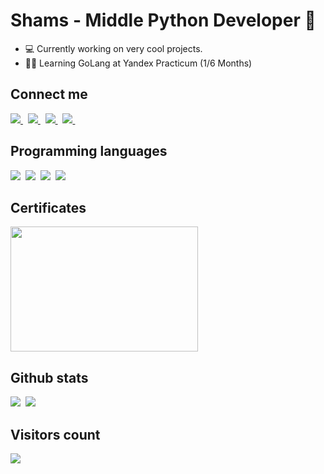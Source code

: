 # Shams - Middle Python Developer 🐍

- 💻 Currently working on very cool projects.
- 👨‍🎓 Learning GoLang at Yandex Practicum (1/6 Months) 

## Connect me

<a href="https://t.me/shamsyakubovich">
  <img src="https://img.shields.io/badge/Telegram-1DA1F2?style=for-the-badge&logo=telegram&logoColor=white" />    
</a>&nbsp;
<a href="https://www.instagram.com/_shams_me_/">
  <img src="https://img.shields.io/badge/Instagram-%25230077B5?style=for-the-badge&logo=instagram&logoColor=white&color=%238a2be2" />    
</a>&nbsp;
<a href="https://www.linkedin.com/in/imomnazarov-shams/">
  <img src="https://img.shields.io/badge/linkedin-%230077B5.svg?&style=for-the-badge&logo=linkedin&logoColor=white" />
</a>&nbsp;
<a href="mailto:shamsimomnazarovYT@yandex.ru">
  <img src="https://img.shields.io/badge/Mail-D14836?style=for-the-badge&logo=gmail&logoColor=white" />
</a>&nbsp;

## Programming languages

<img  src="https://img.shields.io/badge/Python-3776AB?style=for-the-badge&logo=python&logoColor=white">&nbsp;
<img  src="https://img.shields.io/badge/Go-00ADD8?style=for-the-badge&logo=go&logoColor=white">&nbsp;
<img  src="https://img.shields.io/badge/JavaScript-fff200?style=for-the-badge&logo=javascript&logoColor=black">&nbsp;
<img  src="https://img.shields.io/badge/SQL-b33939?style=for-the-badge&logo=sql&logoColor=white">&nbsp;

## Certificates
<a href="https://disk.yandex.ru/i/_LUTJSwTrPL7WQ">
  <img src="https://github.com/shams-me/shams-me/assets/76397237/601204a2-17eb-44c7-9bdb-1b162264a478" style="width:300px;height:200px;">
</a>


## Github stats

<img src="https://github-readme-stats.vercel.app/api?username=shams-me&count_private=true&show_icons=true&theme=tokyonight" />&nbsp;
<img src="https://github-readme-stats.vercel.app/api/top-langs/?username=shams-me&layout=compact&theme=tokyonight&langs_count=10&hide=html,purebasic,scss,css" />

## Visitors count

<img src="https://profile-counter.glitch.me/shams-me/count.svg" />
